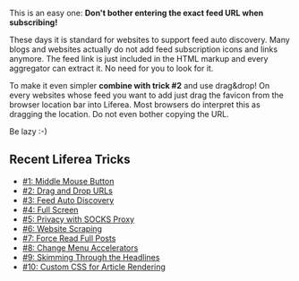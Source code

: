 This is an easy one: <b>Don't bother entering the exact feed URL when subscribing!</b>

These days it is standard for websites to support feed auto discovery. Many blogs and websites actually do not add feed subscription icons and links anymore. The feed link is just included in the HTML markup and every aggregator can extract it. No need for you to look for it.

To make it even simpler <b>combine with trick #2</b> and use drag&drop! On every websites whose feed you want to add just drag the favicon from the browser location bar into Liferea. Most browsers do interpret this as dragging the location. Do not even bother copying the URL.

Be lazy :-)

<h2>Recent Liferea Tricks</h2>


- [#1: Middle Mouse Button](/liferea/blog/Liferea-Trick-1-Middle-Mouse-Button-Clicking.html)
- [#2: Drag and Drop URLs](/liferea/blog/Liferea-Trick-2-Drag-and-Drop-URLs.html)
- [#3: Feed Auto Discovery](/liferea/blog/Liferea-Trick-3-Use-Feed-Auto-Discovery.html)
- [#4: Full Screen](/liferea/blog/Liferea-Trick-4-Full-Screen-Mode.html)
- [#5: Privacy with SOCKS Proxy](/liferea/blog/Liferea-Trick-5-Privacy-with-a-SOCKS-Proxy.html)
- [#6: Website Scraping](/liferea/blog/Liferea-Trick-6-Website-Scraping.html)
- [#7: Force Read Full Posts](/liferea/blog/Liferea-Trick-7-Force-Read-Full-Posts.html)
- [#8: Change Menu Accelerators](/liferea/blog/Liferea-Trick-8-Change-Menu-Accelerators.html)
- [#9: Skimming Through the Headlines](/liferea/blog/Liferea-Trick-9-Skimming-Through-the-Headlines.html)
- [#10: Custom CSS for Article Rendering](/liferea/blog/Liferea-Trick-10-Custom-CSS-for-Article-Rendering.html)